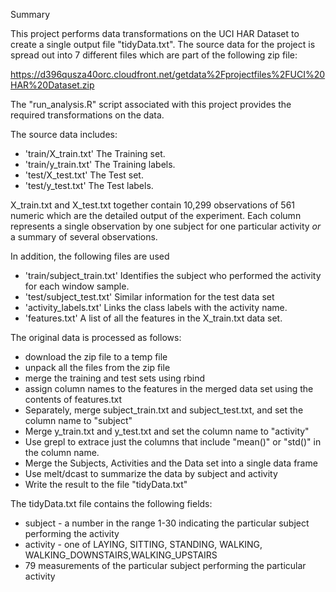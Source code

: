 
Summary

This project performs data transformations on the UCI HAR Dataset to create a single output file "tidyData.txt". 
The source data for the project is spread out into 7 different files which are part of the following zip file:

   https://d396qusza40orc.cloudfront.net/getdata%2Fprojectfiles%2FUCI%20HAR%20Dataset.zip
   
The "run_analysis.R" script associated with this project provides the required transformations on the data.

The source data includes:

- 'train/X_train.txt'         The Training set.
- 'train/y_train.txt'         The Training labels.
- 'test/X_test.txt'           The Test set.
- 'test/y_test.txt'           The Test labels.

X_train.txt and X_test.txt together contain 10,299 observations of 561 numeric which are the detailed output of the
experiment. Each column represents a single observation by one subject for one particular activity _or_ a summary of several
observations.

In addition, the following files are used

- 'train/subject_train.txt'   Identifies the subject who performed the activity for each window sample.
- 'test/subject_test.txt'     Similar information for the test data set
- 'activity_labels.txt'       Links the class labels with the activity name.
- 'features.txt'              A list of all the features in the X_train.txt data set.
   
The original data is processed as follows:

- download the zip file to a temp file
- unpack all the files from the zip file
- merge the training and test sets using rbind
- assign column names to the features in the merged data set using the contents of features.txt
- Separately, merge subject_train.txt and subject_test.txt, and set the column name to "subject"
- Merge y_train.txt and y_test.txt and set the column name to "activity"
- Use grepl to extrace just the columns that include "mean()" or "std()" in the column name.
- Merge the Subjects, Activities and the Data set into a single data frame
- Use melt/dcast to summarize the data by subject and activity
- Write the result to the file "tidyData.txt"

The tidyData.txt file contains the following fields:
 - subject - a number in the range 1-30 indicating the particular subject performing the activity
 - activity - one of LAYING, SITTING, STANDING, WALKING, WALKING_DOWNSTAIRS,WALKING_UPSTAIRS
 - 79 measurements of the particular subject performing the particular activity
